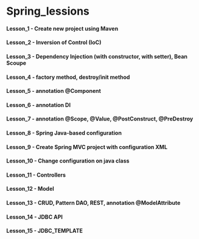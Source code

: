 # Spring_lessions

#### Lesson_1 - Create new project using Maven
#### Lesson_2 - Inversion of Control (IoC)
#### Lesson_3 - Dependency Injection (with constructor, with setter), Bean Scoupe
#### Lesson_4 - factory method, destroy/init method
#### Lesson_5 - annotation @Component
#### Lesson_6 - annotation DI
#### Lesson_7 - annotation @Scope, @Value, @PostConstruct, @PreDestroy
#### Lesson_8 - Spring Java-based configuration
#### Lesson_9 - Create Spring MVC project with configuration XML
#### Lesson_10 - Change configuration on java class
#### Lesson_11 - Controllers
#### Lesson_12 - Model
#### Lesson_13 - CRUD, Pattern DAO, REST, annotation @ModelAttribute
#### Lesson_14 - JDBC API
#### Lesson_15 - JDBC_TEMPLATE